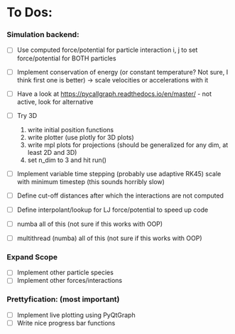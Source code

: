 # To Dos:

### Simulation backend:
- [ ] Use computed force/potential for particle interaction i, j to set force/potential for BOTH particles
- [ ] Implement conservation of energy (or constant temperature? Not sure, I think first one is better) 
  -> scale velocities or accelerations with it
- [ ] Have a look at https://pycallgraph.readthedocs.io/en/master/ - not active, look for alternative
- [ ] Try 3D 
    1) write initial position functions 
    2) write plotter (use plotly for 3D plots)
    3) write mpl plots for projections (should be generalized for any dim, at least 2D and 3D)
    4) set n_dim to 3 and hit run()
    
- [ ] Implement variable time stepping (probably use adaptive RK45) scale with minimum timestep 
  (this sounds horribly slow)
- [ ] Define cut-off distances after which the interactions are not computed
- [ ] Define interpolant/lookup for LJ force/potential to speed up code
- [ ] numba all of this (not sure if this works with OOP)
- [ ] multithread (numba) all of this (not sure if this works with OOP)

### Expand Scope
- [ ] Implement other particle species
- [ ] Implement other forces/interactions

### Prettyfication: (most important)
- [ ] Implement live plotting using PyQtGraph
- [ ] Write nice progress bar functions